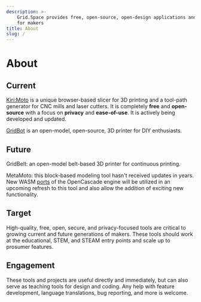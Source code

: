 ```yaml
---
description: >-
    Grid.Space provides free, open-source, open-design applications and hardware
    for makers
title: About
slug: /
---
```


# About

## Current

[Kiri:Moto](./kiri-moto/index.md) is a unique browser-based slicer for 3D printing and a tool-path generator for CNC mills and laser cutters. It is completely **free** and **open-source** with a focus on **privacy** and **ease-of-use**. It is actively being developed and updated.

[GridBot](./gridbot/index.md) is an open-model, open-source, 3D printer for DIY enthusiasts.

## Future

GridBelt: an open-model belt-based 3D printer for continuous printing.

MetaMoto: this block-based modeling tool hasn't received updates in years. New WASM [ports](https://github.com/donalffons/opencascade.js) of the OpenCascade engine will be utilized in an upcoming refresh to this tool and also allow the addition of exciting new functionality.

## Target

High-quality, free, open, secure, and privacy-focused tools are critical to growing current and future generations of makers. These tools should work at the educational, STEM, and STEAM entry points and scale up to prosumer features.

## Engagement

These tools and projects are useful directly and immediately, but can also serve as teaching tools for design and coding. Any help with feature development, language translations, bug reporting, and more is welcome.
